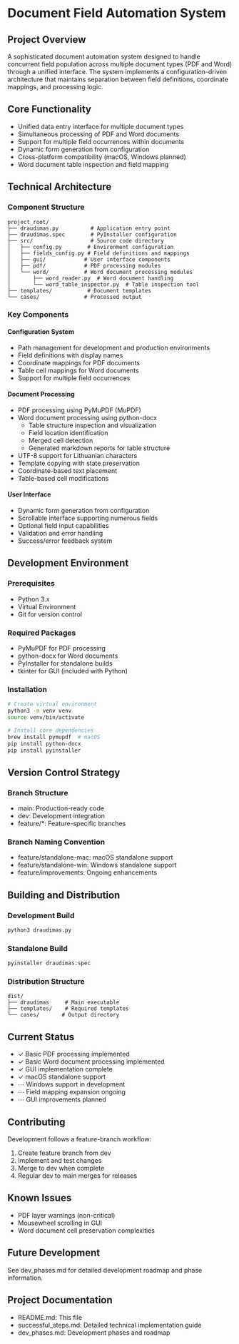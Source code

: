 # Document Field Automation System

## Project Overview
A sophisticated document automation system designed to handle concurrent field population across multiple document types (PDF and Word) through a unified interface. The system implements a configuration-driven architecture that maintains separation between field definitions, coordinate mappings, and processing logic.

## Core Functionality
- Unified data entry interface for multiple document types
- Simultaneous processing of PDF and Word documents
- Support for multiple field occurrences within documents
- Dynamic form generation from configuration
- Cross-platform compatibility (macOS, Windows planned)
- Word document table inspection and field mapping

## Technical Architecture

### Component Structure
```
project_root/
├── draudimas.py          # Application entry point
├── draudimas.spec        # PyInstaller configuration
├── src/                  # Source code directory
│   ├── config.py        # Environment configuration
│   ├── fields_config.py # Field definitions and mappings
│   ├── gui/            # User interface components
│   ├── pdf/            # PDF processing modules
│   └── word/           # Word document processing modules
│       ├── word_reader.py  # Word document handling
│       └── word_table_inspector.py  # Table inspection tool
├── templates/           # Document templates
└── cases/              # Processed output
```

### Key Components

#### Configuration System
- Path management for development and production environments
- Field definitions with display names
- Coordinate mappings for PDF documents
- Table cell mappings for Word documents
- Support for multiple field occurrences

#### Document Processing
- PDF processing using PyMuPDF (MuPDF)
- Word document processing using python-docx
    - Table structure inspection and visualization
    - Field location identification
    - Merged cell detection
    - Generated markdown reports for table structure
- UTF-8 support for Lithuanian characters
- Template copying with state preservation
- Coordinate-based text placement
- Table-based cell modifications

#### User Interface
- Dynamic form generation from configuration
- Scrollable interface supporting numerous fields
- Optional field input capabilities
- Validation and error handling
- Success/error feedback system

## Development Environment

### Prerequisites
- Python 3.x
- Virtual Environment
- Git for version control

### Required Packages
- PyMuPDF for PDF processing
- python-docx for Word documents
- PyInstaller for standalone builds
- tkinter for GUI (included with Python)

### Installation
```bash
# Create virtual environment
python3 -m venv venv
source venv/bin/activate

# Install core dependencies
brew install pymupdf  # macOS
pip install python-docx
pip install pyinstaller
```

## Version Control Strategy

### Branch Structure
- main: Production-ready code
- dev: Development integration
- feature/*: Feature-specific branches

### Branch Naming Convention
- feature/standalone-mac: macOS standalone support
- feature/standalone-win: Windows standalone support
- feature/improvements: Ongoing enhancements

## Building and Distribution

### Development Build
```bash
python3 draudimas.py
```

### Standalone Build
```bash
pyinstaller draudimas.spec
```

### Distribution Structure
```
dist/
├── draudimas     # Main executable
├── templates/    # Required templates
└── cases/       # Output directory
```

## Current Status
- ✓ Basic PDF processing implemented
- ✓ Basic Word document processing implemented
- ✓ GUI implementation complete
- ✓ macOS standalone support
- ⋯ Windows support in development
- ⋯ Field mapping expansion ongoing
- ⋯ GUI improvements planned

## Contributing
Development follows a feature-branch workflow:
1. Create feature branch from dev
2. Implement and test changes
3. Merge to dev when complete
4. Regular dev to main merges for releases

## Known Issues
- PDF layer warnings (non-critical)
- Mousewheel scrolling in GUI
- Word document cell preservation complexities

## Future Development
See dev_phases.md for detailed development roadmap and phase information.

## Project Documentation
- README.md: This file
- successful_steps.md: Detailed technical implementation guide
- dev_phases.md: Development phases and roadmap